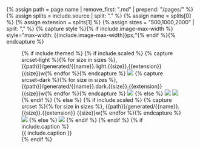 {% assign path = page.name | remove_first: ".md" | prepend: "/pages/" %}
{% assign splits = include.source | split: "." %}
{% assign name = splits[0] %}
{% assign extension = splits[1] %}
{% assign sizes = "500,1000,2000" | split: "," %}
{% capture style %}{% if include.image-max-width %} style="max-width: {{include.image-max-width}}px;"{% endif %}{% endcapture %}
<figure markdown="block"{% unless include.full-width-on-print %} class="limited-width-on-print"{% endunless %}>
{% if include.themed %}
    {% if include.scaled %}
        {% capture srcset-light %}{% for size in sizes %}, {{path}}/generated/{{name}}.light.{{size}}.{{extension}} {{size}}w{% endfor %}{% endcapture %}
<img srcset="{{ srcset-light | remove_first: ', ' }}" src="{{path}}/generated/{{name}}.light.{{sizes[2]}}.{{extension}}" class="light-theme-only"{{style}} />
        {% capture srcset-dark %}{% for size in sizes %}, {{path}}/generated/{{name}}.dark.{{size}}.{{extension}} {{size}}w{% endfor %}{% endcapture %}
<img srcset="{{ srcset-dark | remove_first: ', ' }}" src="{{path}}/generated/{{name}}.dark.{{sizes[2]}}.{{extension}}" class="dark-theme-only"{{style}} />
    {% else %}
<img src="{{path}}/images/{{name}}.light.{{extension}}" class="light-theme-only"{{style}} />
<img src="{{path}}/images/{{name}}.dark.{{extension}}" class="dark-theme-only"{{style}} />
    {% endif %}
{% else %}
    {% if include.scaled %}
        {% capture srcset %}{% for size in sizes %}, {{path}}/generated/{{name}}.{{size}}.{{extension}} {{size}}w{% endfor %}{% endcapture %}
<img srcset="{{ srcset | remove_first: ', ' }}" src="{{path}}/generated/{{name}}.{{sizes[2]}}.{{extension}}"{{style}} />
    {% else %}
<img src="{{path}}/images/{{ include.source }}"{{style}} />
    {% endif %}
{% endif %}
{% if include.caption %}
<figcaption markdown="span"{% if include.caption-max-width %} style="max-width: {{include.caption-max-width}}px;"{% endif %}>{{ include.caption }}</figcaption>
{% endif %}
</figure>

